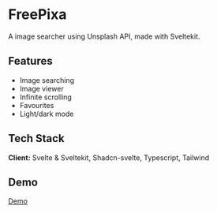 # FreePixa

A image searcher using Unsplash API, made with Sveltekit.

## Features

- Image searching
- Image viewer
- Infinite scrolling
- Favourites
- Light/dark mode

## Tech Stack

**Client:** Svelte & Sveltekit, Shadcn-svelte, Typescript, Tailwind

## Demo

[Demo](https://freepixa-project.netlify.app/)
